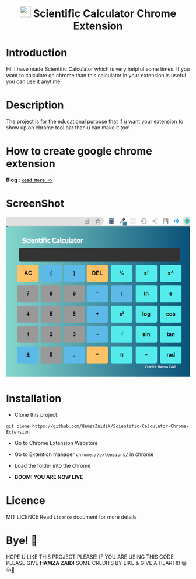 <h1 align="center"><img src="/img/favicon.png" width="30" height="30"> Scientific Calculator Chrome Extension</h1>

# Introduction

Hi! I have made Scientific Calculator which is very helpful some times. If you want to calculate on chrome than this calculator in your extension is useful you can use it anytime!

# Description

The project is for the educational purpose that if u want your extension to show up on chrome tool bar than u can make it too!

# How to create google chrome extension

**Blog : [`Read More =>`](https://levelup.gitconnected.com/make-your-first-chrome-extension-with-javascript-7aa383db2b03)**

# ScreenShot

<img src="Screenshot.png">

# Installation

- Clone this project:
```
git clone https://github.com/HamzaZaidiX/Scientific-Calculator-Chrome-Extension
```
- Go to Chrome Extension Webstore
- Go to Extention manager `chrome://extensions/` in chrome
- Load the folder into the chrome

-  **BOOM! YOU ARE NOW LIVE**

# Licence

MIT LICENCE
Read `Licence` document for more details

# Bye! 👋

HOPE U LIKE THIS PROJECT PLEASE! IF YOU ARE USING THIS CODE PLEASE GIVE **HAMZA ZAIDI** SOME CREDITS BY LIKE & GIVE A HEART!!! 😃👍💛
